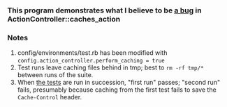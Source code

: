 ### This program demonstrates what I believe to be [a bug](https://github.com/rails/rails/issues/10360) in ActionController::caches_action



### Notes
 
1. config/environments/test.rb has been modified with `config.action_controller.perform_caching = true`
2. Test runs leave caching files behind in tmp; best to `rm -rf tmp/*` between runs of the suite.
3. When [the tests](https://github.com/armhold/caching-bug/blob/master/test/functional/main_controller_test.rb) are run in succession, "first run" passes; "second run" fails, presumably because caching from the first test fails to save the `Cache-Control` header.
